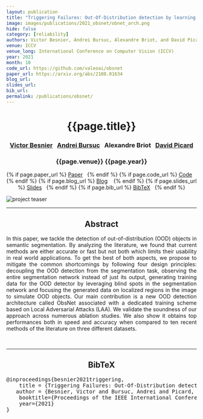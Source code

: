 ```yaml
---
layout: publication
title: "Triggering Failures: Out-Of-Distribution detection by learning from local adversarial attacks in Semantic Segmentation" 
image: images/publications/2021_obsnet/obnet_arch.png
hide: false
category: [reliability]
authors: Victor Besnier, Andrei Bursuc, Alexandre Briot, and David Picard
venue: ICCV
venue_long: International Conference on Computer Vision (ICCV)
year: 2021
month: 10
code_url: https://github.com/valeoai/obsnet
paper_url: https://arxiv.org/abs/2108.01634
blog_url: 
slides_url: 
bib_url: 
permalink: /publications/obsnet/
---
```


<h1 align="center"> {{page.title}} </h1>
<!-- Simple call of authors -->
<!-- <h3 align="center"> {{page.authors}} </h3> -->
<!-- Alternatively you can add links to author pages -->
<h3 align="center"> <a href="https://scholar.google.com/citations?user=n_C2h-QAAAAJ">Victor Besnier</a>&nbsp;&nbsp; <a href="https://abursuc.github.io/">Andrei Bursuc</a>&nbsp;&nbsp; Alexandre Briot&nbsp;&nbsp; <a href="https://davidpicard.github.io/">David Picard</a> </h3>


<h3 align="center"> {{page.venue}} {{page.year}} </h3>

<div align="center">
  <p>
    {% if page.paper_url %}
    <a href="{{ page.paper_url }}"><i class="far fa-file-pdf"></i> Paper</a>&nbsp;&nbsp;
    {% endif %}
    {% if page.code_url %}
    <a href="{{ page.code_url }}"><i class="fab fa-github"></i> Code</a> &nbsp;&nbsp;
    {% endif %}
    {% if page.blog_url %}
    <a href="{{ page.blog_url }}"><i class="fab fa-blogger"></i> Blog</a> &nbsp;&nbsp;
    {% endif %}
    {% if page.slides_url %}
    <a href="{{ page.slides_url }}"><i class="far fa-file-pdf"></i> Slides</a>&nbsp;&nbsp;
    {% endif %}
    {% if page.bib_url %}
    <a href="{{ page.bib_url}}"><i class="far fa-file-alt"></i> BibTeX</a>&nbsp;&nbsp;
    {% endif %}
  </p>
</div>

<div class="publication-teaser">
    <img src="../../{{ page.image }}" alt="project teaser"/>
</div>


<hr>

<h2  align="center"> Abstract</h2>

<p align="justify">In this paper, we tackle the detection of out-of-distribution (OOD) objects in semantic segmentation. By analyzing the literature, we found that current methods are either accurate or fast but not both which limits their usability in real world applications. To get the best of both aspects, we propose to mitigate the common shortcomings by following four design principles: decoupling the OOD detection from the segmentation task, observing the entire segmentation network instead of just its output, generating training data for the OOD detector by leveraging blind spots in the segmentation network and focusing the generated data on localized regions in the image to simulate OOD objects. Our main contribution is a new OOD detection architecture called ObsNet associated with a dedicated training scheme based on Local Adversarial Attacks (LAA). We validate the soundness of our approach across numerous ablation studies. We also show it obtains top performances both in speed and accuracy when compared to ten recent methods of the literature on three different datasets.</p>

<br>

<hr>

<h2  align="center">BibTeX</h2>
<left>
  <pre class="bibtex-box">
@inproceedings{besnier2021triggering,
    title = {Triggering Failures: Out-Of-Distribution detection by learning from local adversarial attacks in Semantic Segmentation},
   author = {Besnier, Victor and Bursuc, Andrei and Picard, David and Briot Alexandre},
    booktitle={Proceedings of the IEEE International Conference on Computer Vision},
    year={2021}
}</pre>
</left>

<br>
